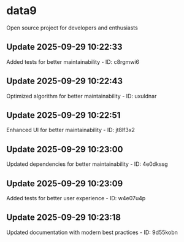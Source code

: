 # data9
Open source project for developers and enthusiasts

## Update 2025-09-29 10:22:33
Added tests for better maintainability - ID: c8rgmwi6


## Update 2025-09-29 10:22:43
Optimized algorithm for better maintainability - ID: uxuldnar


## Update 2025-09-29 10:22:51
Enhanced UI for better maintainability - ID: jt8lf3x2


## Update 2025-09-29 10:23:00
Updated dependencies for better maintainability - ID: 4e0dkssg


## Update 2025-09-29 10:23:09
Added tests for better user experience - ID: w4e07u4p


## Update 2025-09-29 10:23:18
Updated documentation with modern best practices - ID: 9d55kobn

